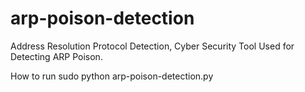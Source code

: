 # arp-poison-detection
Address Resolution Protocol Detection, Cyber Security Tool Used for Detecting ARP Poison.

How to run
sudo python arp-poison-detection.py
